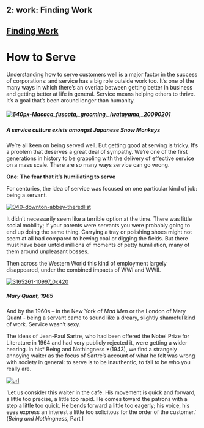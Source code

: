  2: work: Finding Work
-----------------------------

[Finding Work](../category/work/finding-work/index.html)
--------------------------------------------------------

How to Serve
============

Understanding how to serve customers well is a major factor in the success of corporations: and service has a big role outside work too. It’s one of the many ways in which there’s an overlap between getting better in business and getting better at life in general. Service means helping others to thrive. It’s a goal that’s been around longer than humanity.

##### [![640px-Macaca\_fuscata,\_grooming,\_Iwatayama,\_20090201](http://i2.wp.com/www.thebookoflife.org/wp-content/uploads/2015/06/640px-Macaca_fuscata_grooming_Iwatayama_20090201.jpg?resize=635%2C476)](http://i2.wp.com/www.thebookoflife.org/wp-content/uploads/2015/06/640px-Macaca_fuscata_grooming_Iwatayama_20090201.jpg)

##### <span class="s1">A service culture exists amongst Japanese Snow Monkeys</span>

<span class="s1">We’re all keen on being served well. But getting good at serving is tricky. It’s a problem that deserves a great deal of sympathy. We’re one of the first generations in history to be grappling with the delivery of effective service on a mass scale. There are so many ways service can go wrong. </span>

**<span class="s1">One: The fear that it’s humiliating to serve</span>**

<span class="s1">For centuries, the idea of service was focused on one particular kind of job: being a servant. </span>

[![040-downton-abbey-theredlist](http://i0.wp.com/www.thebookoflife.org/wp-content/uploads/2015/06/040-downton-abbey-theredlist.jpg?resize=635%2C407)](http://i2.wp.com/www.thebookoflife.org/wp-content/uploads/2015/06/040-downton-abbey-theredlist.jpg)

<span class="s1">It didn’t necessarily seem like a terrible option at the time. There was little social mobility; if your parents were servants you were probably going to end up doing the same thing. Carrying a tray or polishing shoes might not seem at all bad compared to hewing coal or digging the fields. But there must have been untold millions of moments of petty humiliation, many of them around unpleasant bosses. </span>

<span class="s1">Then across the Western World this kind of employment largely disappeared, under the combined impacts of WWI and WWII. </span>

[![3165261-10997\_0x420](http://i1.wp.com/www.thebookoflife.org/wp-content/uploads/2015/06/3165261-10997_0x420.jpg?resize=635%2C467)](http://i1.wp.com/www.thebookoflife.org/wp-content/uploads/2015/06/3165261-10997_0x420.jpg)

##### Mary Quant, 1965

<span class="s1">And by the 1960s – in the New York of *Mad Men* or the London of Mary Quant -<span class="Apple-converted-space"> </span>being a servant came to sound like a dreary, slightly shameful kind of work. Service wasn’t sexy. </span>

<span class="s1">The ideas of Jean-Paul Sartre, who had been offered the Nobel Prize for Literature in 1964 and had very publicly rejected it, were getting a wider hearing. In his</span>* Being and Nothingness *(1943), we find a strangely annoying waiter as the focus of Sartre’s account of what he felt was wrong with society in general: to serve is to be inauthentic, to fail to be who you really are.

[![url](http://i2.wp.com/www.thebookoflife.org/wp-content/uploads/2015/06/url.jpg?resize=440%2C352)](http://i0.wp.com/www.thebookoflife.org/wp-content/uploads/2015/06/url.jpg)

<span class="s1">‘Let us consider this waiter in the cafe. His movement is quick and forward, a little too precise, a little too rapid. He comes toward the patrons with a step a little too quick. He bends forward a little too eagerly; his voice, his eyes express an interest a little too solicitous for the order of the customer.’ (*Being and Nothingness*, Part I 